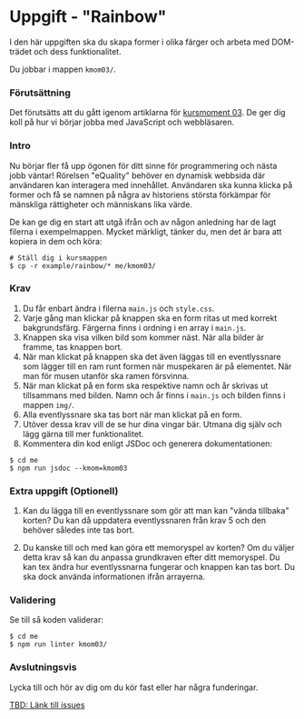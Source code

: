 # Uppgift - "Rainbow"

I den här uppgiften ska du skapa former i olika färger och arbeta med DOM-trädet och dess funktionalitet.

Du jobbar i mappen `kmom03/`.

### Förutsättning

Det förutsätts att du gått igenom artiklarna för [kursmoment 03](../../articles/kmom03). De ger dig koll på hur vi börjar jobba med JavaScript och webbläsaren.

### Intro

Nu börjar fler få upp ögonen för ditt sinne för programmering och nästa jobb väntar! Rörelsen "eQuality" behöver en dynamisk webbsida där användaren kan interagera med innehållet. Användaren ska kunna klicka på former och få se namnen på några av historiens största förkämpar för mänskliga rättigheter och människans lika värde.

De kan ge dig en start att utgå ifrån och av någon anledning har de lagt filerna i exempelmappen. Mycket märkligt, tänker du, men det är bara att kopiera in dem och köra:

```console
# Ställ dig i kursmappen
$ cp -r example/rainbow/* me/kmom03/
```

### Krav

1. Du får enbart ändra i filerna `main.js` och `style.css`.
1. Varje gång man klickar på knappen ska en form ritas ut med korrekt bakgrundsfärg. Färgerna finns i ordning i en array i `main.js`.
1. Knappen ska visa vilken bild som kommer näst. När alla bilder är framme, tas knappen bort.
1. När man klickat på knappen ska det även läggas till en eventlyssnare som lägger till en ram runt formen när muspekaren är på elementet. När man för musen utanför ska ramen försvinna.
1. När man klickat på en form ska respektive namn och år skrivas ut tillsammans med bilden. Namn och år finns i `main.js` och bilden finns i mappen `img/`.
1. Alla eventlyssnare ska tas bort när man klickat på en form.
1. Utöver dessa krav vill de se hur dina vingar bär. Utmana dig själv och lägg gärna till mer funktionalitet.
1. Kommentera din kod enligt JSDoc och generera dokumentationen:

```console
$ cd me
$ npm run jsdoc --kmom=kmom03
```

### Extra uppgift (Optionell)

1. Kan du lägga till en eventlyssnare som gör att man kan "vända tillbaka" korten? Du kan då uppdatera eventlyssnaren från krav 5 och den behöver således inte tas bort.

1. Du kanske till och med kan göra ett memoryspel av korten? Om du väljer detta krav så kan du anpassa grundkraven efter ditt memoryspel. Du kan tex ändra hur eventlyssnarna fungerar och knappen kan tas bort. Du ska dock använda informationen ifrån arrayerna.

### Validering

Se till så koden validerar:

```console
$ cd me
$ npm run linter kmom03/
```

### Avslutningsvis

Lycka till och hör av dig om du kör fast eller har några funderingar.

[TBD: Länk till issues](#)
